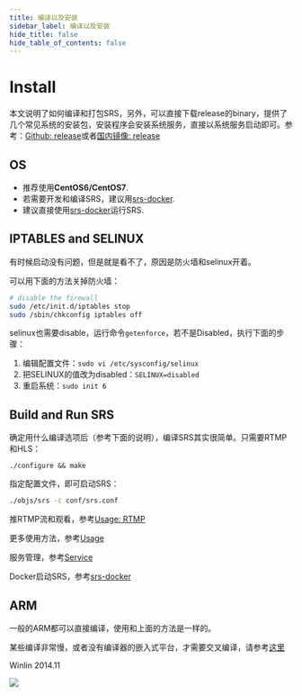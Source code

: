```yaml
---
title: 编译以及安装
sidebar_label: 编译以及安装
hide_title: false
hide_table_of_contents: false
---
```


# Install

本文说明了如何编译和打包SRS，另外，可以直接下载release的binary，提供了几个常见系统的安装包，安装程序会安装系统服务，直接以系统服务启动即可。参考：[Github: release](http://ossrs.net/srs.release/releases/)或者[国内镜像: release](http://www.ossrs.net/srs.release/releases/)

## OS

* 推荐使用<strong>CentOS6/CentOS7</strong>.
* 若需要开发和编译SRS，建议用[srs-docker](https://github.com/ossrs/dev-docker/tree/dev).
* 建议直接使用[srs-docker](https://github.com/ossrs/dev-docker)运行SRS.

## IPTABLES and SELINUX

有时候启动没有问题，但是就是看不了，原因是防火墙和selinux开着。

可以用下面的方法关掉防火墙：

```bash
# disable the firewall
sudo /etc/init.d/iptables stop
sudo /sbin/chkconfig iptables off
```

selinux也需要disable，运行命令`getenforce`，若不是Disabled，执行下面的步骤：

1. 编辑配置文件：`sudo vi /etc/sysconfig/selinux`
1. 把SELINUX的值改为disabled：`SELINUX=disabled`
1. 重启系统：`sudo init 6`

## Build and Run SRS

确定用什么编译选项后（参考下面的说明），编译SRS其实很简单。只需要RTMP和HLS：

```
./configure && make
```

指定配置文件，即可启动SRS：

```bash
./objs/srs -c conf/srs.conf
```

推RTMP流和观看，参考[Usage: RTMP](./sample-rtmp)

更多使用方法，参考[Usage](https://github.com/ossrs/srs/tree/3.0release#usage)

服务管理，参考[Service](./service)

Docker启动SRS，参考[srs-docker](https://github.com/ossrs/dev-docker#usage)

## ARM

一般的ARM都可以直接编译，使用和上面的方法是一样的。

某些编译非常慢，或者没有编译器的嵌入式平台，才需要交叉编译，请参考[这里](./arm)

Winlin 2014.11

![](https://ossrs.net/gif/v1/sls.gif?site=ossrs.io&path=/lts/doc-zh-5/doc/install)


